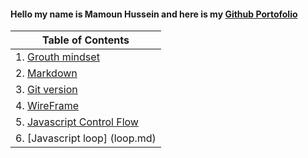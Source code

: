 #### Hello my name is Mamoun Hussein and here is my  [Github Portofolio](https://github.com/mamoon100)

|Table of Contents|
|------|
|1. [Grouth mindset](Grouth.md)|
|2. [Markdown](markdown.md)|
|3. [Git version](git.md)|
|4. [WireFrame](wireframe.md)|
|5. [Javascript Control Flow](javascript.md)|
|6. [Javascript loop] (loop.md)|
